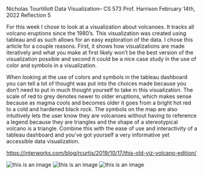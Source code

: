 Nicholas Tourtillott
Data Visualization– CS 573
Prof. Harrison
February 14th, 2022
Reflection 5

For this week I chose to look at a visualization about volcanoes. It tracks all volcano eruptions since the 1980’s. This visualization was created using tableau and as such allows for an easy exploration of the data. I chose this article for a couple reasons. First, it shows how visualizations are made iteratively and what you make at first likely won’t be the best version of the visualization possible and second it could be a nice case study in the use of color and symbols in a visualization.

When looking at the use of colors and symbols in the tableau dashboard you can tell a lot of thought was put into the choices made because you don’t need to put in much thought yourself to take in this visualization. The scale of red to grey denotes newer to older eruptions, which makes sense because as magma cools and becomes older it goes from a bright hot red to a cold and hardened black rock. The symbols on the map are also intuitively lets the user know they are volcanoes without having to reference a legend because they are triangles and the shape of a stereotypical volcano is a triangle. Combine this with the ease of use and interactivity of a tableau dashboard and you’ve got yourself a very informative yet accessible data visualization.

https://interworks.com/blog/rcurtis/2019/10/17/this-old-viz-volcano-edition/

![this is an image](https://github.com/njtourtillott/reflections/blob/master/Screen%20Shot%202022-02-14%20at%2010.14.15%20AM.png)
![this is an image](https://github.com/njtourtillott/reflections/blob/master/Screen%20Shot%202022-02-14%20at%2010.14.32%20AM.png)
![this is an image](https://github.com/njtourtillott/reflections/blob/master/Screen%20Shot%202022-02-14%20at%2010.14.43%20AM.png)


